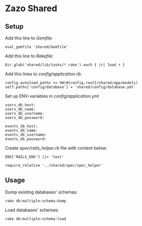 # Zazo Shared

## Setup

Add this line to *Gemfile*:
```
eval_gemfile 'shared/Gemfile'
```

Add this line to *Rakefile*:
```
Dir.glob('shared/lib/tasks/*.rake').each { |r| load r }
```

Add this lines to *config/application.rb*:
```
config.autoload_paths += %W(#{config.root}/shared/app/models)
self.paths['config/database'] = 'shared/config/database.yml'
```

Set up ENV-variables in *config/application.yml*
```
users_db_host:
users_db_name:
users_db_username:
users_db_password:

events_db_host:
events_db_name:
events_db_username:
events_db_password:
```

Create *spec/rails_helper.rb* file with content below:
```
ENV['RAILS_ENV'] ||= 'test'

require_relative '../shared/spec/spec_helper'
```

## Usage

Dump existing databases' schemas:
```
rake db:multiple:schema:dump
```

Load databases' schemas:
```
rake db:multiple:schema:load
```
